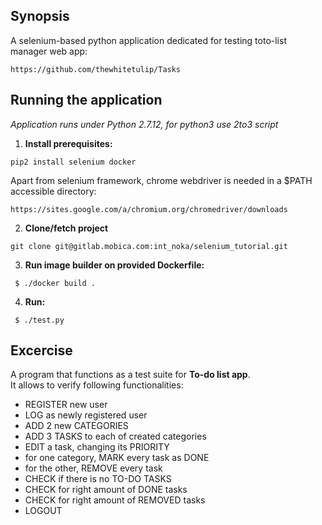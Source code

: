 ## Synopsis

A selenium-based python application dedicated for testing toto-list manager web app:
```
https://github.com/thewhitetulip/Tasks
```
## Running the application
*Application runs under Python 2.7.12, for python3 use 2to3 script*

1. **Install prerequisites:**
```shell
pip2 install selenium docker
```
Apart from selenium framework, chrome webdriver is needed in a $PATH accessible directory:
```
https://sites.google.com/a/chromium.org/chromedriver/downloads
```

2. **Clone/fetch project**
```shell
git clone git@gitlab.mobica.com:int_noka/selenium_tutorial.git
```
3. **Run image builder on provided Dockerfile:**
```shell
 $ ./docker build .
```

4. **Run:**
```shell
 $ ./test.py
```

## Excercise
A program that functions as a test suite for **To-do list app**. <br>
It allows to verify following functionalities:
* REGISTER new user
* LOG as newly registered user
* ADD 2 new CATEGORIES
* ADD 3 TASKS to each of created categories
* EDIT a task, changing its PRIORITY
* for one category, MARK every task as DONE
* for the other, REMOVE every task
* CHECK if there is no TO-DO TASKS
* CHECK for right amount of DONE tasks
* CHECK for right amount of REMOVED tasks
* LOGOUT
